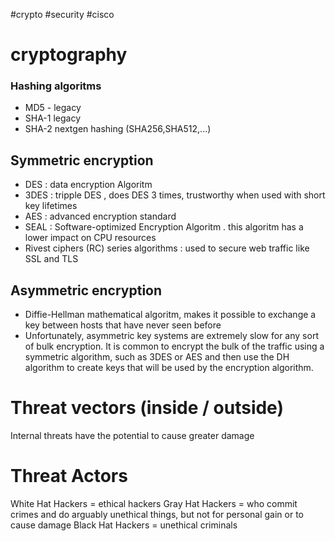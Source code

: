 #crypto #security #cisco 
# cryptography
### Hashing algoritms
- MD5 - legacy
- SHA-1 legacy
- SHA-2 nextgen hashing (SHA256,SHA512,...)

## Symmetric encryption

- DES : data encryption Algoritm
- 3DES : tripple DES , does DES 3 times, trustworthy when used with short key lifetimes
- AES : advanced encryption standard
- SEAL : Software-optimized Encryption Algoritm . this algoritm has a lower impact on CPU resources
- Rivest ciphers (RC) series algorithms : used to secure web traffic like SSL and TLS
## Asymmetric encryption

- Diffie-Hellman mathematical algoritm, makes it possible to exchange a key between hosts that have never seen before
- Unfortunately, asymmetric key systems are extremely slow for any sort of bulk encryption. It is common to encrypt the bulk of the traffic using a symmetric algorithm, such as 3DES or AES and then use the DH algorithm to create keys that will be used by the encryption algorithm.


# Threat vectors (inside / outside)
Internal threats have the potential to cause greater damage

# Threat Actors
White Hat Hackers = ethical hackers
Gray Hat Hackers = who commit crimes and do arguably unethical things, but not for personal gain or to cause damage
Black Hat Hackers = unethical criminals